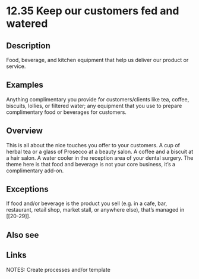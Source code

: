 # 12.35 Keep our customers fed and watered

## Description

Food, beverage, and kitchen equipment that help us deliver our product or service.

## Examples

Anything complimentary you provide for customers/clients like tea, coffee, biscuits, lollies, or filtered water; any equipment that you use to prepare complimentary food or beverages for customers.

## Overview

This is all about the nice touches you offer to your customers. A cup of herbal tea or a glass of Prosecco at a beauty salon. A coffee and a biscuit at a hair salon. A water cooler in the reception area of your dental surgery. The theme here is that food and beverage is not your core business, it’s a complimentary add-on.

## Exceptions

If food and/or beverage is the product you sell (e.g. in a cafe, bar, restaurant, retail shop, market stall, or anywhere else), that’s managed in [[20-29]].

## Also see

## Links

NOTES:
Create processes and/or template

